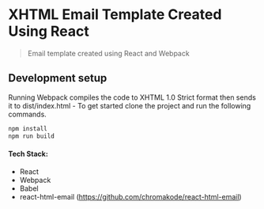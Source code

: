 # XHTML Email Template Created Using React 
> Email template created using React and Webpack

## Development setup
Running Webpack compiles the code to XHTML 1.0 Strict format then sends it to dist/index.html - To get started clone the project and run the following commands.

```sh
npm install
npm run build
```

#### Tech Stack:

- React
- Webpack
- Babel
- react-html-email (https://github.com/chromakode/react-html-email)
